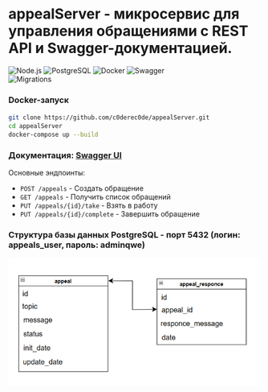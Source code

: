 # appealServer - микросервис для управления обращениями с REST API и Swagger-документацией.

![Node.js](https://img.shields.io/badge/Node.js-18+-green)
![PostgreSQL](https://img.shields.io/badge/PostgreSQL-15-blue)
![Docker](https://img.shields.io/badge/Docker-✔-brightgreen)
![Swagger](https://img.shields.io/badge/Swagger-UI-success)  
![Migrations](https://img.shields.io/badge/DB-Migrations-informational)  

### Docker-запуск 
```bash
git clone https://github.com/c0derec0de/appealServer.git
cd appealServer
docker-compose up --build
```
### Документация: [Swagger UI](http://localhost:3000/api-docs)  
Основные эндпоинты:  
- `POST /appeals` - Создать обращение  
- `GET /appeals` - Получить список обращений  
- `PUT /appeals/{id}/take` - Взять в работу  
- `PUT /appeals/{id}/complete` - Завершить обращение  


### Структура базы данных PostgreSQL - порт 5432 (логин: appeals_user, пароль: adminqwe)
![Структура базы данных](https://github.com/c0derec0de/appealServer/blob/main/DB.png)
